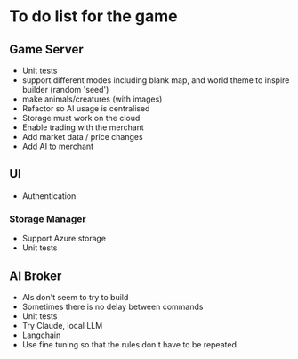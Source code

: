 # To do list for the game

## Game Server

- Unit tests
- support different modes including blank map, and world theme to inspire builder (random 'seed')
- make animals/creatures (with images)
- Refactor so AI usage is centralised
- Storage must work on the cloud
- Enable trading with the merchant
- Add market data / price changes
- Add AI to merchant


## UI

- Authentication

### Storage Manager

- Support Azure storage
- Unit tests

## AI Broker

- AIs don't seem to try to build
- Sometimes there is no delay between commands
- Unit tests
- Try Claude, local LLM
- Langchain
- Use fine tuning so that the rules don't have to be repeated
